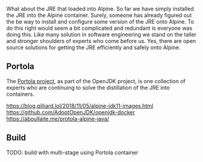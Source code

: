 What about the JRE that loaded into Alpine. So far we have simply installed the JRE into the Alpine container. Surely, someone has already figured out the be way to install and configure some version of the JRE onto Alpine. To do this right would seem a bit complicated and redundant is everyone was doing this. Like many solution in software engineering we stand on the taller and stronger shoulders of experts who come before us. Yes, there are open source solutions for getting the JRE efficiently and safely onto Alpine.

## Portola ##

The [Portola project](https://openjdk.java.net/projects/portola/), as part of the OpenJDK project, is one collection of experts who are continuing to solve the distillation of the JRE into containers.

https://blog.gilliard.lol/2018/11/05/alpine-jdk11-images.html
https://github.com/AdoptOpenJDK/openjdk-docker
https://aboullaite.me/protola-alpine-java/


## Build ##

TODO: build with multi-stage using Portola container


